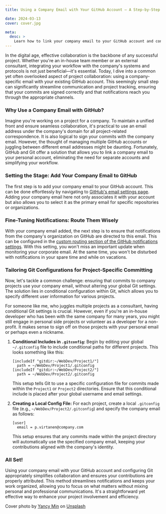 ```yaml
---
title: Using a Company Email with Your GitHub Account — A Step-by-Step Guide

date: 2024-03-13
cover: cover.jpg

meta:
  desc: >
    Learn how to link your company email to your GitHub account and configure Git for project-specific emailing. This guide covers adding emails, routing notifications, and setting conditional Git configurations for efficient collaboration and streamlined workflows.
---
```


<div data-excerpt>

In the digital age, effective collaboration is the backbone of any successful project. Whether you're an in-house team member or an external consultant, integrating your workflow with the company's systems and protocols is not just beneficial—it's essential. Today, I dive into a common yet often overlooked aspect of project collaboration: using a company-specific email with your existing GitHub account. This seemingly small step can significantly streamline communication and project tracking, ensuring that your commits are signed correctly and that notifications reach you through the appropriate channels.

</div>

### Why Use a Company Email with GitHub?

Imagine you're working on a project for a company. To maintain a unified front and ensure seamless collaboration, it's practical to use an email address under the company's domain for all project-related correspondence. It is also logical to sign your commits with the company email.
However, the thought of managing multiple GitHub accounts or juggling between different email addresses might be daunting. Fortunately, GitHub and Git offer a solution that allows you to link a company email to your personal account, eliminating the need for separate accounts and simplifying your workflow.

### Setting the Stage: Add Your Company Email to GitHub

The first step is to add your company email to your GitHub account. This can be done effortlessly by navigating to [GitHub's email settings page](https://github.com/settings/emails). Adding your company email here not only associates it with your account but also allows you to select it as the primary email for specific repositories or organizations.

### Fine-Tuning Notifications: Route Them Wisely

With your company email added, the next step is to ensure that notifications from the company's organization on GitHub are directed to this email. This can be configured in the [custom routing section of the GitHub notifications settings](https://github.com/settings/notifications/custom_routing). With this setting, you won't miss an important update when monitoring your
corporate email. At the same time, you won't be disturbed with notifications in your spare time
and while on vacations.

### Tailoring Git Configurations for Project-Specific Committing

Now, let's tackle a common challenge: ensuring that commits to company projects use your company email, without altering your global Git settings. The solution lies in conditional configuration within Git, which allows you to specify different user information for various projects.

For someone like me, who juggles multiple projects as a consultant, having conditional Git settings is crucial. However, even if you're an in-house developer who has been with the same company for many years, you might still engage in personal side projects or volunteer as a developer for a non-profit. It makes sense to sign off on those projects with your personal email or perhaps even a nickname.

1. **Conditional Includes in `.gitconfig`:** Begin by editing your global `~/.gitconfig` file to include conditional paths for different projects. This looks something like this:

   ```
   [includeIf "gitdir:~/WebDev/Project1/"]
     path = ~/WebDev/Project1/.gitconfig
   [includeIf "gitdir:~/WebDev/Project2/"]
     path = ~/WebDev/Project2/.gitconfig
   ```
   
   This setup tells Git to use a specific configuration file for commits made within the `Project1` or `Project2` directories. Ensure that this conditional include is placed after your global username and email settings.

2. **Creating a Local Config File:** For each project, create a local `.gitconfig` file (e.g., `~/WebDev/Project2/.gitconfig`) and specify the company email as follows:

   ```
   [user]
     email = p.virtanen@company.com
   ```
   
   This setup ensures that any commits made within the project directory will automatically use the specified company email, keeping your contributions aligned with the company's identity.

### All Set!

Using your company email with your GitHub account and configuring Git appropriately simplifies collaboration and ensures your contributions are properly attributed. This method streamlines notifications and keeps your work organized, allowing you to focus on what matters without mixing personal and professional communications. It's a straightforward yet effective way to enhance your project involvement and efficiency.

Cover photo by <a href="https://unsplash.com/@yancymin?utm_content=creditCopyText&utm_medium=referral&utm_source=unsplash">Yancy Min</a> on <a href="https://unsplash.com/photos/a-close-up-of-a-text-description-on-a-computer-screen-842ofHC6MaI?utm_content=creditCopyText&utm_medium=referral&utm_source=unsplash">Unsplash</a>
  